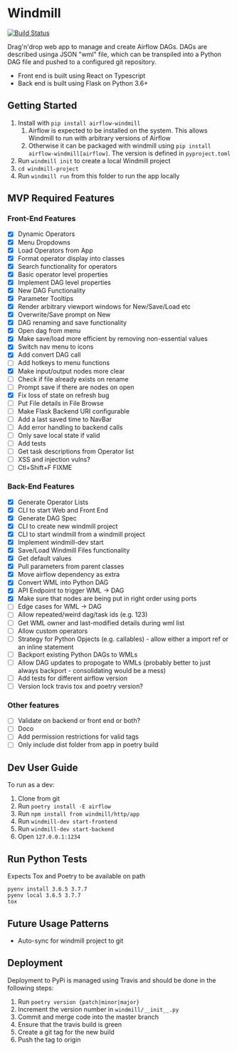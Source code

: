 # Windmill

[![Build Status](https://travis-ci.org/mayansalama/windmill.svg?branch=master)](https://travis-ci.org/mayansalama/windmill)

Drag'n'drop web app to manage and create Airflow DAGs. DAGs are described
usinga JSON "wml" file, which can be transpiled into a Python DAG file and 
pushed to a configured git repository.

- Front end is built using React on Typescript
- Back end is built using Flask on Python 3.6+

## Getting Started

1. Install with `pip install airflow-windmill`
   1. Airflow is expected to be installed on the system. This allows Windmill to run with arbitrary versions of Airflow
   2. Otherwise it can be packaged with windmill using `pip install airflow-windmill[airflow]`. The version is defined in `pyproject.toml`
2. Run `windmill init` to create a local Windmill project
3. `cd windmill-project`
4. Run `windmill run` from this folder to run the app locally

## MVP Required Features

### Front-End Features

- [x] Dynamic Operators
- [x] Menu Dropdowns
- [x] Load Operators from App
- [x] Format operator display into classes
- [x] Search functionality for operators
- [x] Basic operator level properties
- [x] Implement DAG level properties
- [x] New DAG Functionality
- [x] Parameter Tooltips
- [x] Render arbitrary viewport windows for New/Save/Load etc
- [x] Overwrite/Save prompt on New
- [x] DAG renaming and save functionality
- [x] Open dag from menu
- [x] Make save/load more efficient by removing non-essential values
- [x] Switch nav menu to icons 
- [x] Add convert DAG call
- [ ] Add hotkeys to menu functions
- [x] Make input/output nodes more clear
- [ ] Check if file already exists on rename
- [ ] Prompt save if there are nodes on open
- [x] Fix loss of state on refresh bug
- [ ] Put File details in File Browse
- [ ] Make Flask Backend URI configurable
- [ ] Add a last saved time to NavBar
- [ ] Add error handling to backend calls
- [ ] Only save local state if valid
- [ ] Add tests
- [ ] Get task descriptions from Operator list
- [ ] XSS and injection vulns? 
- [ ] Ctl+Shift+F FIXME

### Back-End Features

- [x] Generate Operator Lists
- [x] CLI to start Web and Front End
- [x] Generate DAG Spec
- [x] CLI to create new windmill project
- [x] CLI to start windmill from a windmill project
- [x] Implement windmill-dev start
- [x] Save/Load Windmill Files functionality
- [x] Get default values
- [x] Pull parameters from parent classes
- [x] Move airflow dependency as extra
- [x] Convert WML into Python DAG
- [x] API Endpoint to trigger WML -> DAG
- [x] Make sure that nodes are being put in right order using ports
- [ ] Edge cases for WML -> DAG
- [ ] Allow repeated/weird dag/task ids (e.g. 123)
- [ ] Get WML owner and last-modified details during wml list
- [ ] Allow custom operators
- [ ] Strategy for Python Opjects (e.g. callables) - allow either a import ref or an inline statement
- [ ] Backport existing Python DAGs to WMLs
- [ ] Allow DAG updates to propogate to WMLs (probably better to just always backport - consolidating would be a mess)
- [ ] Add tests for different airflow version
- [ ] Version lock travis tox and poetry version? 

### Other features

- [ ] Validate on backend or front end or both?
- [ ] Doco
- [ ] Add permission restrictions for valid tags 
- [ ] Only include dist folder from app in poetry build

## Dev User Guide

To run as a dev:

1. Clone from git
2. Run `poetry install -E airflow`
4. Run `npm install from windmill/http/app`
4. Run `windmill-dev start-frontend`
3. Run `windmill-dev start-backend`
5. Open `127.0.0.1:1234`

## Run Python Tests

Expects Tox and Poetry to be available on path

```
pyenv install 3.6.5 3.7.7
pyenv local 3.6.5 3.7.7
tox
```

## Future Usage Patterns

- Auto-sync for windmill project to git

## Deployment

Deployment to PyPi is managed using Travis and should be done in the following steps:

1. Run `poetry version {patch|minor|major}`
2. Increment the version number in `windmill/__init__.py`
3. Commit and merge code into the master branch
4. Ensure that the travis build is green
5. Create a git tag for the new build
6. Push the tag to origin
